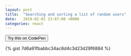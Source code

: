 ```yaml
---
layout: post
title:  "Searching and sorting a list of random users"
date:   2019-02-01 23:07:08 +0000
categories: react
---
```


<button class="codepenBtn" onclick="window.location.href='https://codepen.io/aerrity/pen/LqWowW?editors=0011'">Try this on CodePen</button>

{% gist 7d6a91fbabbc34ac8d4c3d23d29f6884 %}
